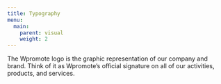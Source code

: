```yaml
---
title: Typography
menu:
  main:
    parent: visual
    weight: 2
---
```


The Wpromote logo is the graphic representation of our company and brand. Think of it as Wpromote’s official signature on all of our activities, products, and services.